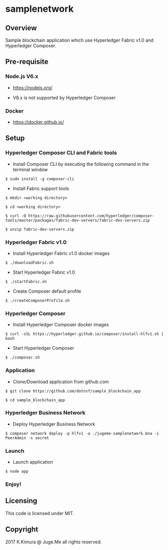 # samplenetwork

## Overview

Sample blockchain application which use Hyperledger Fabric v1.0 and Hyperledger Composer.

## Pre-requisite

### Node.js V6.x

- https://nodejs.org/

- V8.x is not supported by Hyperledger Composer

### Docker

- https://docker.github.io/

## Setup

### Hyperledger Composer CLI and Fabric tools

- Install Composer CLI by executing the following command in the terminal window

`$ sudo install -g composer-cli`

- Install Fabric support tools

`$ mkdir <working directory>`

`$ cd <working directory>`

`$ curl -O https://raw.githubusercontent.com/hyperledger/composer-tools/master/packages/fabric-dev-servers/fabric-dev-servers.zip`

`$ unzip fabric-dev-servers.zip`

### Hyperledger Fabric v1.0

- Install Hyperledger Fabric v1.0 docker images

`$ ./downloadFabric.sh`

- Start Hyperledger Fabric v1.0

`$ ./startFabric.sh`

- Create Composer default profile

`$ ./createComposerProfile.sh`

### Hyperledger Composer

- Install Hyperledger Composer docker images

`$ curl -sSL https://hyperledger.github.io/composer/install-hlfv1.sh | bash`

- Start Hyperledger Composer

`$ ./composer.sh`

### Application

- Clone/Download application from github.com

`$ git clone https://github.com/dotnsf/sample_blockchain_app`

`$ cd sample_blockchain_app`

### Hyperledger Business Network

- Deploy Hyperledger Business Network

`$ composer network deploy -p hlfv1 -a ./jugeme-samplenetwork.bna -i PeerAdmin -s secret`

### Launch

- Launch application

`$ node app`

### Enjoy!

## Licensing

This code is licensed under MIT.

## Copyright

2017 K.Kimura @ Juge.Me all rights reserved.

